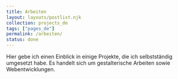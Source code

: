 ```yaml
---
title: Arbeiten
layout: layouts/postlist.njk
collection: projects_de
tags: ["pages_de"]
permalink: /arbeiten/
status: done
---
```

Hier gebe ich einen Einblick in einige Projekte, die ich selbstständig umgesetzt habe. Es handelt sich um gestalterische Arbeiten sowie Webentwicklungen.
